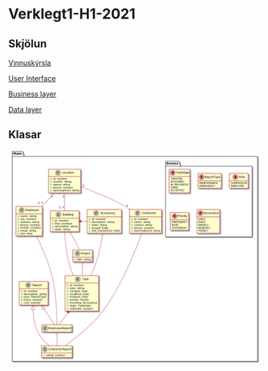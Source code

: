 # Verklegt1-H1-2021

## Skjölun

[Vinnuskýrsla](./docs/vinnuskyrsla.md)

[User Interface](./src/ui/README.md)

[Business layer](./src/bl/README.md)

[Data layer](./src/dl/README.md)

## Klasar

<img src="images/class_main.png" style="width: 600px" />
